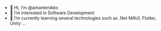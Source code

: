 - 👋 Hi, I’m @amantenikko
- 👀 I’m interested in Software Development
- 🌱 I’m currently learning several technologies such as .Net MAUI, Flutter, Unity ...
<!---- - 💞️ I’m looking to collaborate on ... --->
<!---- - 📫 How to reach me ... --->

<!---
amantenikko/amantenikko is a ✨ special ✨ repository because its `README.md` (this file) appears on your GitHub profile.
You can click the Preview link to take a look at your changes.
--->
